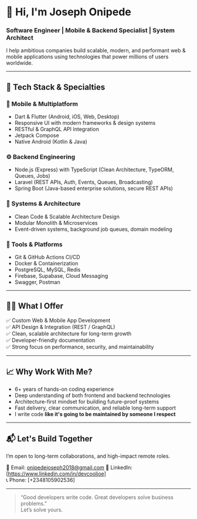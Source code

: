 # 👋 Hi, I'm Joseph Onipede

### Software Engineer | Mobile & Backend Specialist | System Architect

I help ambitious companies build scalable, modern, and performant web & mobile applications using technologies that power millions of users worldwide.

---

## 🚀 Tech Stack & Specialties


### 📱 Mobile & Multiplatform
- Dart & Flutter (Android, iOS, Web, Desktop)
- Responsive UI with modern frameworks & design systems
- RESTful & GraphQL API Integration
- Jetpack Compose
- Native Android (Kotlin & Java)

### ⚙️ Backend Engineering
- Node.js (Express) with TypeScript (Clean Architecture, TypeORM, Queues, Jobs)
- Laravel (REST APIs, Auth, Events, Queues, Broadcasting)
- Spring Boot (Java-based enterprise solutions, secure REST APIs)

### 🧠 Systems & Architecture
- Clean Code & Scalable Architecture Design
- Modular Monolith & Microservices
- Event-driven systems, background job queues, domain modeling

### 🧰 Tools & Platforms
- Git & GitHub Actions CI/CD
- Docker & Containerization
- PostgreSQL, MySQL, Redis
- Firebase, Supabase, Cloud Messaging
- Swagger, Postman

---

## 👨‍💻 What I Offer

✅ Custom Web & Mobile App Development  
✅ API Design & Integration (REST / GraphQL)  
✅ Clean, scalable architecture for long-term growth  
✅ Developer-friendly documentation  
✅ Strong focus on performance, security, and maintainability  

---

## 📈 Why Work With Me?

- 6+ years of hands-on coding experience  
- Deep understanding of both frontend and backend technologies  
- Architecture-first mindset for building future-proof systems  
- Fast delivery, clear communication, and reliable long-term support  
- I write code **like it's going to be maintained by someone I respect**

---

## 📬 Let's Build Together

I’m open to long-term collaborations, and high-impact remote roles.

📩 Email: onipedejoseph2018@gmail.com
💼 LinkedIn: [https://www.linkedin.com/in/devcooljoe]  
📞 Phone: [+2348105902536]

---

> “Good developers write code. Great developers solve business problems.”  
> Let’s solve yours.

